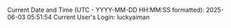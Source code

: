 Current Date and Time (UTC - YYYY-MM-DD HH:MM:SS formatted): 2025-06-03 05:51:54
Current User's Login: luckyaiman
